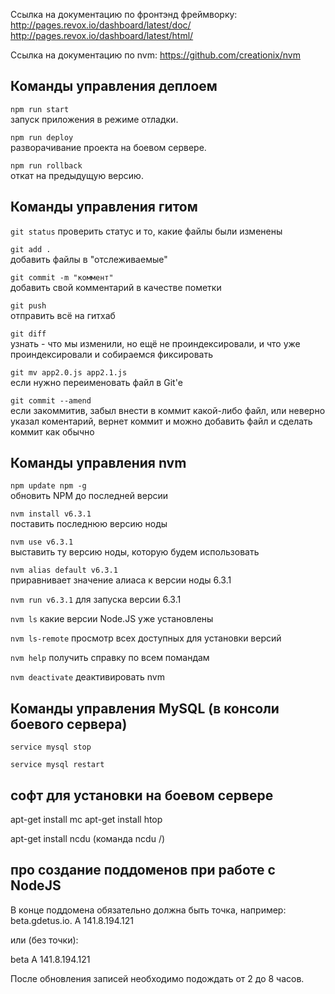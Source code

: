 
Ссылка на документацию по фронтэнд фреймворку:
http://pages.revox.io/dashboard/latest/doc/
http://pages.revox.io/dashboard/latest/html/

Ссылка на документацию по nvm:
https://github.com/creationix/nvm

Команды управления деплоем
---------

`npm run start`  
запуск приложения в режиме отладки.

`npm run deploy`  
разворачивание проекта на боевом сервере.

`npm run rollback`  
откат на предыдущую версию.



Команды управления гитом
---------


`git status`
проверить статус и то, какие файлы были изменены

`git add .`  
добавить файлы в "отслеживаемые"

`git commit -m "коммент"`  
добавить свой комментарий в качестве пометки

`git push`  
отправить всё на гитхаб

`git diff`  
узнать - что мы изменили, но ещё не проиндексировали,
 и что уже проиндексировали и собираемся фиксировать
                         
`git mv app2.0.js app2.1.js`  
если нужно переименовать файл в Git'е

`git commit --amend`  
если закоммитив, забыл внести в коммит какой-либо
файл, или неверно указал коментарий, вернет коммит
и можно добавить файл и сделать коммит как обычно


Команды управления nvm
---------

`npm update npm -g`  
обновить NPM до последней версии

`nvm install v6.3.1`  
поставить последнюю версию ноды

`nvm use v6.3.1`  
выставить ту версию ноды, которую будем использовать

`nvm alias default v6.3.1`  
приравнивает значение алиаса к версии ноды 6.3.1

`nvm run v6.3.1`
для запуска версии 6.3.1

`nvm ls`
какие версии Node.JS уже установлены

`nvm ls-remote`
просмотр всех доступных для установки версий

`nvm help`
получить справку по всем помандам

`nvm deactivate`
деактивировать nvm



Команды управления MySQL (в консоли боевого сервера)
---------
`service mysql stop`

`service mysql restart`




софт для установки на боевом сервере
---------
apt-get install mc
apt-get install htop

apt-get install ncdu (команда ncdu /)




про создание поддоменов при работе с NodeJS
---------
В конце поддомена обязательно должна быть точка, например:
beta.gdetus.io.	A 141.8.194.121

или (без точки):

beta A 141.8.194.121

После обновления записей необходимо подождать от 2 до 8 часов.